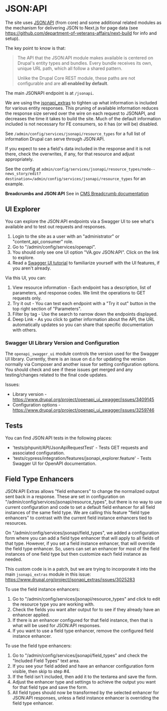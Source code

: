 # JSON:API

The site uses [JSON:API](https://www.drupal.org/docs/core-modules-and-themes/core-modules/jsonapi-module/api-overview) (from core) and some additional related modules as the mechanism for delivering JSON to Next.js for page data (see https://github.com/department-of-veterans-affairs/next-build for info and setup).

The key point to know is that:

> The API that the JSON:API module makes available is centered on Drupal's entity types and bundles. Every bundle receives its own, unique URL path, which all follow a shared pattern.
>
> Unlike the Drupal Core REST module, these paths are not configurable and are **all enabled by default**.

The main JSONAPI endpoint is at `/jsonapi`.

We are using the [jsonapi_extras](https://www.drupal.org/project/jsonapi_extras) to tighten up what information is included for various entity responses.
This pruning of available information reduces the response size served over the wire on each request to JSONAPI, and decreases the time it takes to build the site.
Much of the default information included is not necessary for FE consumers, so it has (or will be) disabled.

See `/admin/config/services/jsonapi/resource_types` for a full list of information Drupal can serve through JSON:API.

If you expect to see a field's data included in the response and it is not there, check the overwrites, if any, for that resource and adjust appropriately.

See the config at `admin/config/services/jsonapi/resource_types/node--news_story/edit?destination=/admin/config/services/jsonapi/resource_types` for an example.

**Breadcrumbs and JSON:API**
See in [CMS Breadcrumb documentation](https://prod.cms.va.gov/admin/structure/cm_document/note/126/breadcrumbs)

## UI Explorer

You can explore the JSON:API endpoints via a Swagger UI to see what's available and to test out requests and responses.

1. Login to the site as a user with an "administrator" or "content_api_consumer" role.
2. Go to "/admin/config/services/openapi".
3. You should only see one UI option "VA.gov JSON:API". Click on the link to explore.
3. Read a [Swagger UI tutorial](https://idratherbewriting.com/learnapidoc/pubapis_swagger.html) to familiarize
   yourself with the UI features, if you aren't already.

Via this UI, you can:

1. View resource information - Each endpoint has a description, list of parameters, and response codes. We limit the
   operations to GET requests only.
2. Try it out - You can test each endpoint with a "Try it out" button in the top right section of "Parameters".
3. Filter by tag - Use the search to narrow down the endpoints displayed.
4. Deep Link - As you click to gather information about the API, the URL automatically updates so you can share that
   specific documentation with others.

### Swagger UI Library Version and Configuration

The `openapi_swagger_ui` module controls the version used for the Swagger UI library. Currently, there is an issue
on d.o for updating the version normally via Composer and another issue for setting configuration options. You
should check and see if these issues get merged and any testing/changes related to the final code updates.

Issues:
- Library version - https://www.drupal.org/project/openapi_ui_swagger/issues/3409145
- Configuration options - https://www.drupal.org/project/openapi_ui_swagger/issues/3259746

## Tests

You can find JSON:API tests in the following places:

- 'tests/phpunit/API/JsonApiRequestTest' - Tests GET requests and associated configuration.
- 'tests/cypress/integration/features/jsonapi_explorer.feature' - Tests Swagger UI for OpenAPI documentation.

## Field Type Enhancers

JSON:API Extras allows "field enhancers" to change the normalized output sent back in a response. These are set in
configuration on "/admin/config/services/jsonapi/resource_types", but there is no way to use current configuration
and code to set a default field enhancer for all field instances of the same field type. We are calling this feature
"field type enhancers" to contrast with the current field instance enhancers tied to resources.

On "/admin/config/services/jsonapi/field_types", we added a configuration form where you can add a field type
enhancer that will apply to all fields of that type. However, if you set a field instance enhancer, that will
override the field type enhancer. So, users can set an enhancer for most of the field instances of one field type
but then customize each field instance as needed.

This custom code is in a patch, but we are trying to incorporate it into the main `jsonapi_extras` module in this issue:
https://www.drupal.org/project/jsonapi_extras/issues/3025283

To use the field instance enhancers:

1. Go to "/admin/config/services/jsonapi/resource_types" and click to edit the resource type you are working with.
2. Check the fields you want alter output for to see if they already have an enhancer applied.
3. If there is an enhancer configured for that field instance, then that is what will be used for JSON:API responses.
4. If you want to use a field type enhancer, remove the configured field instance enhancer.

To use the field type enhancers:

1. Go to "/admin/config/services/jsonapi/field_types" and check the "Included Field Types" text area.
2. If you see your field added and have an enhancer configuration form visible, then skip to step #4.
3. If the field isn't included, then add it to the textarea and save the form.
4. Adjust the enhancer type and settings to achieve the output you want for that field type and save the form.
5. All field types should now be transformed by the selected enhancer for JSON:API responses, unless a field
   instance enhancer is overriding the field type enhancer.
